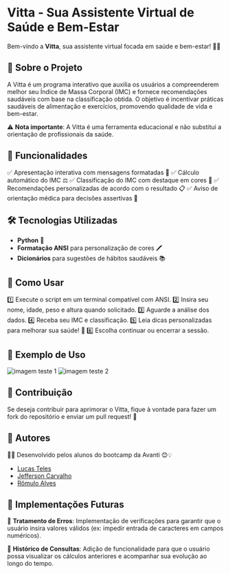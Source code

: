# Vitta - Sua Assistente Virtual de Saúde e Bem-Estar

Bem-vindo a **Vitta**, sua assistente virtual focada em saúde e bem-estar! 🌱💙

## 📌 Sobre o Projeto

A Vitta é um programa interativo que auxilia os usuários a compreenderem melhor seu Índice de Massa Corporal (IMC) e fornece recomendações saudáveis com base na classificação obtida. O objetivo é incentivar práticas saudáveis de alimentação e exercícios, promovendo qualidade de vida e bem-estar.

⚠ **Nota importante**: A Vitta é uma ferramenta educacional e não substitui a orientação de profissionais da saúde.

## 🚀 Funcionalidades

✅ Apresentação interativa com mensagens formatadas 📢
✅ Cálculo automático do IMC ⚖️
✅ Classificação do IMC com destaque em cores 🎨
✅ Recomendações personalizadas de acordo com o resultado 📋
✅ Aviso de orientação médica para decisões assertivas 🏥

## 🛠️ Tecnologias Utilizadas

- **Python** 🐍
- **Formatação ANSI** para personalização de cores 🖍️
- **Dicionários** para sugestões de hábitos saudáveis 📚

## 🎯 Como Usar

1️⃣ Execute o script em um terminal compatível com ANSI.
2️⃣ Insira seu nome, idade, peso e altura quando solicitado.
3️⃣ Aguarde a análise dos dados.
4️⃣ Receba seu IMC e classificação.
5️⃣ Leia dicas personalizadas para melhorar sua saúde! 💪
6️⃣ Escolha continuar ou encerrar a sessão.

## 📸 Exemplo de Uso

![imagem teste 1](https://i.imgur.com/62RuWMH.png)
![imagem teste 2](https://i.imgur.com/PKZbBps.png)

## 📌 Contribuição

Se deseja contribuir para aprimorar o Vitta, fique à vontade para fazer um fork do repositório e enviar um pull request! 🚀

## 🏅 Autores

👨‍💻 Desenvolvido pelos alunos do bootcamp da Avanti 😊💡
- [Lucas Teles](https://github.com/Lucas-Teles)
- [Jefferson Carvalho](https://github.com/jeffsousac)
- [Rômulo Alves](https://github.com/ALVESROMULO)

## 🔮 Implementações Futuras

🔹 **Tratamento de Erros**: Implementação de verificações para garantir que o usuário insira valores válidos (ex: impedir entrada de caracteres em campos numéricos).

🔹 **Histórico de Consultas**: Adição de funcionalidade para que o usuário possa visualizar os cálculos anteriores e acompanhar sua evolução ao longo do tempo.